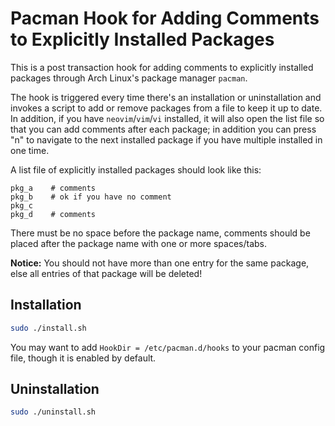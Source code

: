 # Pacman Hook for Adding Comments to Explicitly Installed Packages

This is a post transaction hook for adding comments to explicitly installed packages through Arch Linux's package manager `pacman`.

The hook is triggered every time there's an installation or uninstallation and invokes a script to add or remove packages from a file to keep it up to date. In addition, if you have `neovim`/`vim`/`vi` installed, it will also open the list file so that you can add comments after each package; in addition you can press "n" to navigate to the next installed package if you have multiple installed in one time.

A list file of explicitly installed packages should look like this:

```
pkg_a    # comments
pkg_b    # ok if you have no comment
pkg_c
pkg_d    # comments
```
There must be no space before the package name, comments should be placed after the package name with one or more spaces/tabs.

**Notice:** You should not have more than one entry for the same package, else all entries of that package will be deleted!

## Installation

```bash
sudo ./install.sh
```

You may want to add `HookDir = /etc/pacman.d/hooks` to your pacman config file, though it is enabled by default.

## Uninstallation

```bash
sudo ./uninstall.sh
```
